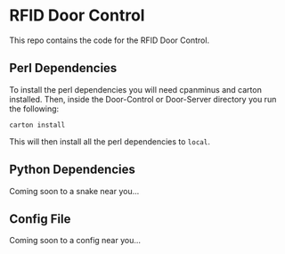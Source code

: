 # RFID Door Control

This repo contains the code for the RFID Door Control.

## Perl Dependencies

To install the perl dependencies you will need cpanminus and carton installed.
Then, inside the Door-Control or Door-Server directory you run the following:

```
carton install
```

This will then install all the perl dependencies to `local`.

## Python Dependencies

Coming soon to a snake near you...

## Config File

Coming soon to a config near you...
